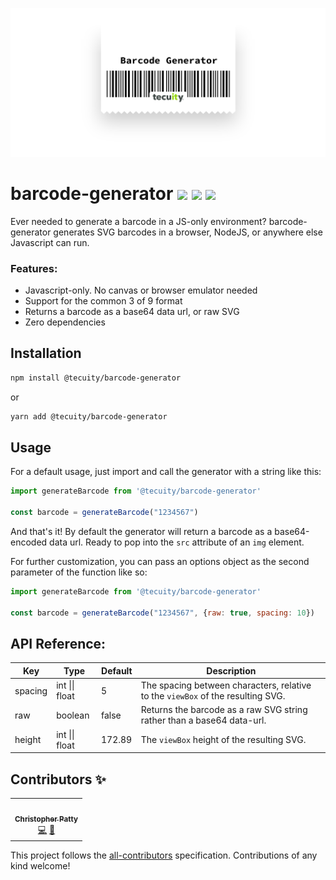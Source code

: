 ![](https://raw.githubusercontent.com/tecuity/barcode-generator/master/logo.png)

# barcode-generator [![](https://img.shields.io/npm/v/@tecuity/barcode-generator)](https://www.npmjs.com/package/@tecuity/barcode-generator) ![](https://img.shields.io/github/license/tecuity/barcode-generator) ![](https://img.shields.io/bundlephobia/minzip/@tecuity/barcode-generator)

Ever needed to generate a barcode in a JS-only environment? barcode-generator
generates SVG barcodes in a browser, NodeJS, or anywhere else Javascript can
run.

### Features:

- Javascript-only. No canvas or browser emulator needed
- Support for the common 3 of 9 format
- Returns a barcode as a base64 data url, or raw SVG
- Zero dependencies

## Installation

```bash
npm install @tecuity/barcode-generator
```

or

```bash
yarn add @tecuity/barcode-generator
```

## Usage

For a default usage, just import and call the generator with a string like this:

```js
import generateBarcode from '@tecuity/barcode-generator'

const barcode = generateBarcode("1234567")
```

And that's it! By default the generator will return a barcode as a base64-encoded
data url. Ready to pop into the `src` attribute of an `img` element.

For further customization, you can pass an options object as the second
parameter of the function like so:

```js
import generateBarcode from '@tecuity/barcode-generator'

const barcode = generateBarcode("1234567", {raw: true, spacing: 10})
```

## API Reference:

| Key     | Type           | Default | Description                                                                     |
|---------|----------------|---------|---------------------------------------------------------------------------------|
| spacing | int \|\| float | 5       | The spacing between characters, relative to the `viewBox` of the resulting SVG. |
| raw     | boolean        | false   | Returns the barcode as a raw SVG string rather than a base64 data-url.          |
| height  | int \|\| float | 172.89  | The `viewBox` height of the resulting SVG.                                      |

## Contributors ✨

<!-- ALL-CONTRIBUTORS-LIST:START - Do not remove or modify this section -->
<!-- prettier-ignore-start -->
<!-- markdownlint-disable -->
<table>
  <tr>
    <td align="center"><a href="http://www.christopherpatty.com"><img src="https://avatars1.githubusercontent.com/u/14916515?v=4" width="100px;" alt=""/><br /><sub><b>Christopher Patty</b></sub></a><br /><a href="https://github.com/tecuity/barcode-generator/commits?author=chrisjpatty" title="Code">💻</a> <a href="https://github.com/tecuity/barcode-generator/commits?author=chrisjpatty" title="Documentation">📖</a></td>
  </tr>
</table>

<!-- markdownlint-enable -->
<!-- prettier-ignore-end -->
<!-- ALL-CONTRIBUTORS-LIST:END -->

This project follows the [all-contributors](https://github.com/all-contributors/all-contributors) specification. Contributions of any kind welcome!
